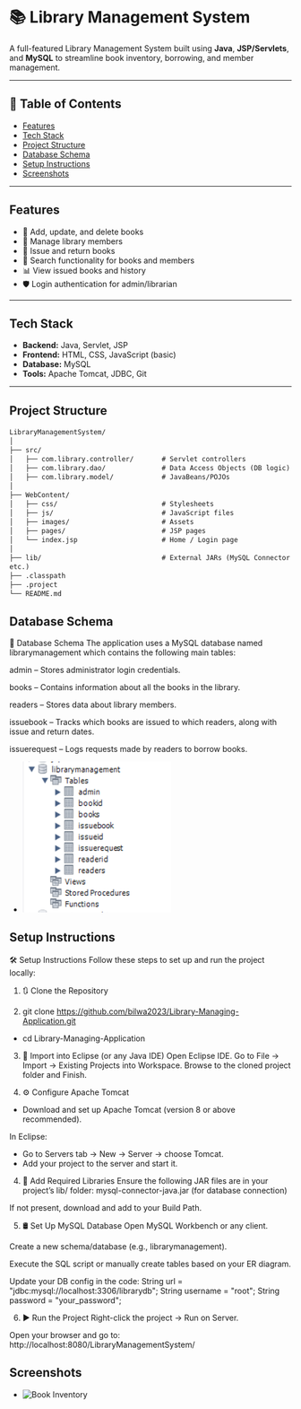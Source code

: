 # 📚 Library Management System

A full-featured Library Management System built using **Java**, **JSP/Servlets**, and **MySQL** to streamline book inventory, borrowing, and member management.

---

## 📌 Table of Contents

- [Features](#features)
- [Tech Stack](#tech-stack)
- [Project Structure](#project-structure)
- [Database Schema](#database-schema)
- [Setup Instructions](#setup-instructions)
- [Screenshots](#screenshots)


---

## Features

- 📘 Add, update, and delete books
- 👥 Manage library members
- 📖 Issue and return books
- 🔎 Search functionality for books and members
- 📊 View issued books and history
- 🛡️ Login authentication for admin/librarian

---

## Tech Stack

- **Backend:** Java, Servlet, JSP
- **Frontend:** HTML, CSS, JavaScript (basic)
- **Database:** MySQL
- **Tools:** Apache Tomcat, JDBC, Git

---

## Project Structure

```plaintext
LibraryManagementSystem/
│
├── src/
│   ├── com.library.controller/       # Servlet controllers
│   ├── com.library.dao/              # Data Access Objects (DB logic)
│   ├── com.library.model/            # JavaBeans/POJOs
│
├── WebContent/
│   ├── css/                          # Stylesheets
│   ├── js/                           # JavaScript files
│   ├── images/                       # Assets
│   ├── pages/                        # JSP pages
│   └── index.jsp                     # Home / Login page
│
├── lib/                              # External JARs (MySQL Connector etc.)
├── .classpath
├── .project
└── README.md
```
## Database Schema

📂 Database Schema
The application uses a MySQL database named librarymanagement which contains the following main tables:

admin – Stores administrator login credentials.

books – Contains information about all the books in the library.

readers – Stores data about library members.

issuebook – Tracks which books are issued to which readers, along with issue and return dates.

issuerequest – Logs requests made by readers to borrow books.

- ![Database Schema](pictures/schema.png)

## Setup Instructions

🛠️ Setup Instructions
Follow these steps to set up and run the project locally:

1. 🔃 Clone the Repository

2. git clone https://github.com/bilwa2023/Library-Managing-Application.git
- cd Library-Managing-Application

3. 💽 Import into Eclipse (or any Java IDE)
Open Eclipse IDE.
Go to File → Import → Existing Projects into Workspace.
Browse to the cloned project folder and Finish.

4. ⚙️ Configure Apache Tomcat
- Download and set up Apache Tomcat (version 8 or above recommended).

In Eclipse:
- Go to Servers tab → New → Server → choose Tomcat.
- Add your project to the server and start it.

4. 🧩 Add Required Libraries
Ensure the following JAR files are in your project’s lib/ folder:
mysql-connector-java.jar (for database connection)

If not present, download and add to your Build Path.

5. 🛢️ Set Up MySQL Database
Open MySQL Workbench or any client.

Create a new schema/database (e.g., librarymanagement).

Execute the SQL script or manually create tables based on your ER diagram.

Update your DB config in the code:
String url = "jdbc:mysql://localhost:3306/librarydb";
String username = "root";
String password = "your_password";

6. ▶️ Run the Project
Right-click the project → Run on Server.

Open your browser and go to:
http://localhost:8080/LibraryManagementSystem/

## Screenshots

- ![Book Inventory](pictures/Book-Inventory.png)
